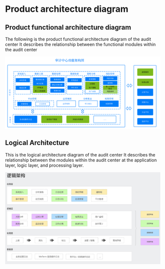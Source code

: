 # Product architecture diagram

## Product functional architecture diagram

The following is the product functional architecture diagram of the audit center
It describes the relationship between the functional modules within the audit center

![alt text](./functional%20architecture.png)

## Logical Architecture

This is the logical architecture diagram of the audit center
It describes the relationship between the modules within the audit center at the application layer, logic layer, and processing layer.

![alt text](./logical%20architecture.png)